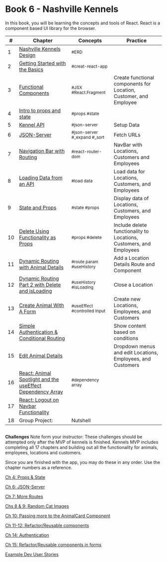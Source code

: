 # Book 6 - Nashville Kennels

In this book, you will be learning the concepts and tools of React. React is a component based UI library for the browser.

| #  | Chapter | Concepts | Practice
--- | --- | --- | ---
1 | [Nashville Kennels Design](./chapters/NASHVILLE_KENNELS_DESIGN.md) | <sub style="font-size:0.85rem;">#ERD</sub>|
2 | [Getting Started with the Basics](./chapters/REACT_BASICS.md) | <sub style="font-size:0.85rem;">#creat-react-app</sub>|
3 | [Functional Components](./chapters/REACT_FUNCTIONAL_COMPONENTS.md) | <sub style="font-size:0.85rem;">#JSX #React.Fragment</sub> | Create functional components for Location, Customer, and Employee
4 | [Intro to props and state](./chapters/INTRO_PROPS_STATE.md) | <sub style="font-size:0.85rem;">#props #state</sub> |
5 | [Kennel API](./chapters/KENNEL_API.md) | <sub style="font-size:0.85rem;">#json-server</sub>| Setup Data
6 | [JSON-Server](./chapters/MULTIPLE_PROVIDERS.md) | <sub style="font-size:0.85rem;">#json-server #_expand #_sort</sub>| Fetch URLs
7 | [Navigation Bar with Routing](./chapters/REACT_ROUTING.md) | <sub style="font-size:0.85rem;">#react-router-dom</sub> |NavBar with Locations, Customers and Employees
8 | [Loading Data from an API](./chapters/REACT_LOADING_DATA.md)| <sub style="font-size:0.85rem;">#load data</sub> | Load data for Locations, Customers, and Employees
9 | [State and Props](./chapters/COMPONENT_STATE_PROPS.md)| <sub style="font-size:0.85rem;">#state #props</sub> | Display data of Locations, Customers, and Employees
10 | [Delete Using Functionality as Props](./chapters/FUNCTIONS_AS_PROPS.md) | <sub style="font-size:0.85rem;">#props #delete</sub> | Include delete functionality to Locations, Customers, and Employees
11 | [Dynamic Routing with Animal Details](./chapters/REACT_DYNAMIC_ROUTING.md) | <sub style="font-size:0.85rem;">#route param #useHistory</sub> | Add a Location Details Route and Component
12 | [Dynamic Routing Part 2 with Delete and isLoading](./chapters/REACT_DYNAMIC_ROUTING_PART2.md) | <sub style="font-size:0.85rem;">#useHistory #isLoading </sub> | Close a Location
13 | [Create Animal With A Form](./chapters/REACT_FORMS.md) | <sub style="font-size:0.85rem;">#useEffect #controlled Input </sub> | Create new Locations, Employees, and Customers
14 | [Simple Authentication & Conditional Routing](./chapters/AUTHENTICATION.md) | | Show content based on conditions
15 | [Edit Animal Details](./chapters/REACT_EDIT.md) | | Dropdown menus and edit Locations, Employees, and Customers
16 | [React: Animal Spotlight and the useEffect Dependency Array](./chapters/REACT_USEEFFECT_DEPS.md) |<sub style="font-size:0.85rem;">#dependency array </sub> |
17 |[React: Logout on Navbar Functionality](./chapters/REACT_LOGOUT_NAVBAR.md) | |
18 | Group Project: | Nutshell 
##

**Challenges**
Note form your instructor: These challenges should be attempted only after the MVP of kennels is finished.  Kennels MVP includes completing all 17 chapters and building out all the functionality for animals, employees, locations and customers.

Since you are finished with the app, you may do these in any order.  Use the chapter numbers as a reference.

 [Ch 4: Props & State](./chapters/CHALLENGES_CH4.md)
 
 [Ch 6: JSON-Server](./chapters/CHALLENGES_CH6.md)
 
 [Ch 7: More Routes](./chapters/CHALLENGES_CH7.md)
 
 [Chs 8 & 9: Random Cat Images](./chapters/CHALLENGES_CH8.md)
 
 [Ch 10: Passing more to the AnimalCard Component](./chapters/CHALLENGES_CH10.md)
 
 [Ch 11-12: Refactor/Reusable components](./chapters/CHALLENGES_CH11.md)
 
 [Ch 14: Authentication](./chapters/CHALLENGES_AUTH.md)

 [Ch 15: Refactor/Reusable components in forms](./chapters/CHALLENGES_CH15.md)
 
 [Example Dev User Stories](./chapters/CHALLENGES_DevUserStories.md)




